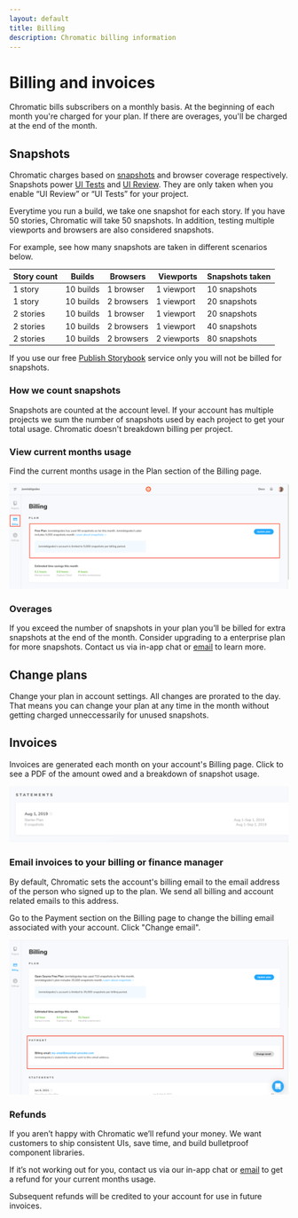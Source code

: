 ```yaml
---
layout: default
title: Billing
description: Chromatic billing information
---
```


# Billing and invoices

Chromatic bills subscribers on a monthly basis. At the beginning of each month you're charged for your plan. If there are overages, you'll be charged at the end of the month.

## Snapshots

Chromatic charges based on [snapshots](snapshots) and browser coverage respectively. Snapshots power [UI Tests](tests) and [UI Review](review). They are only taken when you enable “UI Review” or “UI Tests” for your project.

Everytime you run a build, we take one snapshot for each story. If you have 50 stories, Chromatic will take 50 snapshots. In addition, testing multiple viewports and browsers are also considered snapshots.

For example, see how many snapshots are taken in different scenarios below.

| Story count | Builds    | Browsers   | Viewports   | Snapshots taken |
| ----------- | --------- | ---------- | ----------- | --------------- |
| 1 story     | 10 builds | 1 browser  | 1 viewport  | 10 snapshots    |
| 1 story     | 10 builds | 2 browsers | 1 viewport  | 20 snapshots    |
| 2 stories   | 10 builds | 1 browser  | 1 viewport  | 20 snapshots    |
| 2 stories   | 10 builds | 2 browsers | 1 viewport  | 40 snapshots    |
| 2 stories   | 10 builds | 2 browsers | 2 viewports | 80 snapshots    |

<div class="aside">

If you use our free [Publish Storybook](setup) service only you will not be billed for snapshots.

</div>

### How we count snapshots

Snapshots are counted at the account level. If your account has multiple projects we sum the number of snapshots used by each project to get your total usage. Chromatic doesn't breakdown billing per project.

### View current months usage

Find the current months usage in the Plan section of the Billing page.

![Chromatic monthly snapshots used](img/article-view-snapshots-billing-screen.png)

### Overages

If you exceed the number of snapshots in your plan you’ll be billed for extra snapshots at the end of the month. Consider upgrading to a enterprise plan for more snapshots. Contact us via in-app chat or <a href="mailto:support@chromatic.com?Subject=Custom%20plan">email</a>
to learn more.

## Change plans

Change your plan in account settings. All changes are prorated to the day. That means you can change your plan at any time in the month without getting charged unneccessarily for unused snapshots.

## Invoices

Invoices are generated each month on your account's Billing page. Click to see a PDF of the amount owed and a breakdown of snapshot usage.

![Chromatic invoice statement](img/articles-chromatic-invoice-view-statements.png)

### Email invoices to your billing or finance manager

By default, Chromatic sets the account's billing email to the email address of the person who signed up to the plan. We send all billing and account related emails to this address.

Go to the Payment section on the Billing page to change the billing email associated with your account. Click "Change email".

![Chromatic billing](img/articles-chromatic-change-billing-email-billscreen.png)

### Refunds

If you aren’t happy with Chromatic we’ll refund your money. We want customers to ship consistent UIs, save time, and build bulletproof component libraries.

If it’s not working out for you, contact us via our in-app chat or [email](mailto:support@chromatic.com) to get a refund for your current months usage.

Subsequent refunds will be credited to your account for use in future invoices.
